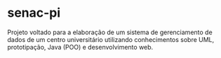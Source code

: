 # senac-pi
Projeto voltado para a elaboração de um sistema de gerenciamento de dados de um centro universitário utilizando conhecimentos sobre UML, prototipação, Java (POO) e desenvolvimento web.
